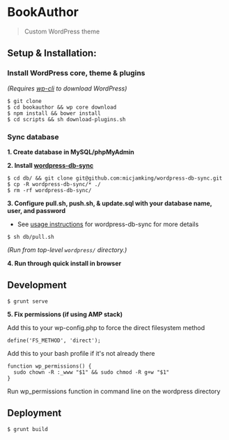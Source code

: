 # BookAuthor
> Custom WordPress theme

## Setup & Installation:

### Install WordPress core, theme & plugins
_(Requires [wp-cli](http://wp-cli.org/) to download WordPress)_
```
$ git clone
$ cd bookauthor && wp core download
$ npm install && bower install
$ cd scripts && sh download-plugins.sh
```

### Sync database

**1. Create database in MySQL/phpMyAdmin** 

**2. Install [wordpress-db-sync](https://github.com/micjamking/wordpress-db-sync)**
```
$ cd db/ && git clone git@github.com:micjamking/wordpress-db-sync.git
$ cp -R wordpress-db-sync/* ./
$ rm -rf wordpress-db-sync/
```
**3. Configure pull.sh, push.sh, & update.sql with your database name, user, and password**
- See [usage instructions](https://github.com/micjamking/wordpress-db-sync#usage) for wordpress-db-sync for more details
```
$ sh db/pull.sh
```
_(Run from top-level `wordpress/` directory.)_

**4. Run through quick install in browser**

## Development
```
$ grunt serve
```

**5. Fix permissions (if using AMP stack)**

Add this to your wp-config.php to force the direct filesystem method
```
define('FS_METHOD', 'direct');
```
Add this to your bash profile if it's not already there
```
function wp_permissions() {
  sudo chown -R :_www "$1" && sudo chmod -R g+w "$1"
}
```
Run wp_permissions function in command line on the wordpress directory

## Deployment
```
$ grunt build
```

